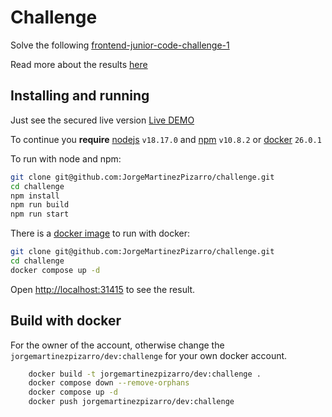 # Challenge

Solve the following [frontend-junior-code-challenge-1](https://github.com/UDG-United-Digital-Group/frontend-junior-code-challenge-1/blob/master/README.en-US.md)

Read more about the results [here](https://github.com/JorgeMartinezPizarro/challenge/blob/main/Task%20Result.md)

## Installing and running

Just see the secured live version [Live DEMO](https://dev.ideniox.com)

To continue you **require** [nodejs](https://nodejs.org/en) `v18.17.0` and [npm](https://npm.org) `v10.8.2` or [docker](https://docker.com) `26.0.1`

To run with node and npm:

```bash
git clone git@github.com:JorgeMartinezPizarro/challenge.git
cd challenge
npm install
npm run build
npm run start
```

There is a [docker image](https://hub.docker.com/repository/docker/jorgemartinezpizarro/dev/tags) to run with docker:

```bash
git clone git@github.com:JorgeMartinezPizarro/challenge.git
cd challenge
docker compose up -d
```

Open [http://localhost:31415](http://localhost:31415) to see the result.

## Build with docker

For the owner of the account, otherwise change the `jorgemartinezpizarro/dev:challenge` for your own docker account.

```bash
    docker build -t jorgemartinezpizarro/dev:challenge . 
    docker compose down --remove-orphans
    docker compose up -d
    docker push jorgemartinezpizarro/dev:challenge
```
